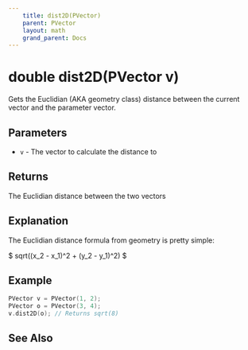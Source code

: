 ```yaml
---
    title: dist2D(PVector)
    parent: PVector
    layout: math
    grand_parent: Docs
---
```


# double dist2D(PVector v)

Gets the Euclidian (AKA geometry class) distance between the current vector and the parameter vector.

## Parameters

- `v` - The vector to calculate the distance to

## Returns

The Euclidian distance between the two vectors

## Explanation

The Euclidian distance formula from geometry is pretty simple:

$ sqrt((x_2 - x_1)^2 + (y_2 - y_1)^2) $

## Example

```cpp
PVector v = PVector(1, 2);
PVector o = PVector(3, 4);
v.dist2D(o); // Returns sqrt(8)
```

## See Also
